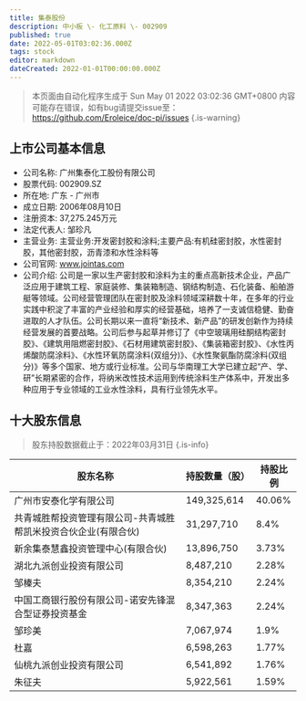 ```yaml
---
title: 集泰股份
description: 中小板 \- 化工原料 \- 002909
published: true
date: 2022-05-01T03:02:36.000Z
tags: stock
editor: markdown
dateCreated: 2022-01-01T00:00:00.000Z
---
```


> 本页面由自动化程序生成于 Sun May 01 2022 03:02:36 GMT+0800
> 内容可能存在错误，如有bug请提交issue至：https://github.com/Eroleice/doc-pi/issues
{.is-warning}

## 上市公司基本信息
- 公司名称: 广州集泰化工股份有限公司
- 股票代码: 002909.SZ
- 所在地: 广东 - 广州市
- 成立日期: 2006年08月10日
- 注册资本: 37,275.245万元
- 法定代表人: 邹珍凡
- 主营业务: 主营业务:开发密封胶和涂料;主要产品:有机硅密封胶，水性密封胶，其他密封胶，沥青漆和水性涂料等
- 公司官网: www.jointas.com
- 公司介绍: 公司是一家以生产密封胶和涂料为主的重点高新技术企业，产品广泛应用于建筑工程、家庭装修、集装箱制造、钢结构制造、石化装备、船舶游艇等领域。公司经营管理团队在密封胶及涂料领域深耕数十年，在多年的行业实践中积淀了丰富的产业经验和厚实的经营基础，培养了一支诚信稳健、勤奋进取的人才队伍。公司长期以来一直将“新技术、新产品”的研发创新作为持续经营发展的首要战略。公司后参与起草并修订了《中空玻璃用硅酮结构密封胶》、《建筑用阻燃密封胶》、《石材用建筑密封胶》、《集装箱密封胶》、《水性丙烯酸防腐涂料》、《水性环氧防腐涂料(双组分)》、《水性聚氨酯防腐涂料(双组分)》等多个国家、地方或行业标准。公司与华南理工大学已建立起“产、学、研”长期紧密的合作，将纳米改性技术运用到传统涂料生产体系中，开发出多种应用于专业领域的工业水性涂料，具有行业领先水平。


## 十大股东信息
> 股东持股数据截止于：2022年03月31日
{.is-info}

| 股东名称 | 持股数量（股） | 持股比例 |
| --- | --- | --- |
| 广州市安泰化学有限公司 | 149,325,614 | 40.06% |
| 共青城胜帮投资管理有限公司-共青城胜帮凯米投资合伙企业(有限合伙) | 31,297,710 | 8.4% |
| 新余集泰慧鑫投资管理中心(有限合伙) | 13,896,750 | 3.73% |
| 湖北九派创业投资有限公司 | 8,487,210 | 2.28% |
| 邹榛夫 | 8,354,210 | 2.24% |
| 中国工商银行股份有限公司-诺安先锋混合型证券投资基金 | 8,347,363 | 2.24% |
| 邹珍美 | 7,067,974 | 1.9% |
| 杜嘉 | 6,598,263 | 1.77% |
| 仙桃九派创业投资有限公司 | 6,541,892 | 1.76% |
| 朱征夫 | 5,922,561 | 1.59% |




